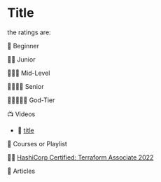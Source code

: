 # Title
the ratings are:

🌟 Beginner

🌟🌟 Junior

🌟🌟🌟 Mid-Level

🌟🌟🌟🌟 Senior

🌟🌟🌟🌟🌟 God-Tier 

:tv: Videos
- 🌟 [title](https://link)


:movie_camera: Courses or Playlist

🌟🌟 [HashiCorp Certified: Terraform Associate 2022](https://www.udemy.com/course/terraform-beginner-to-advanced/)

:memo: Articles
